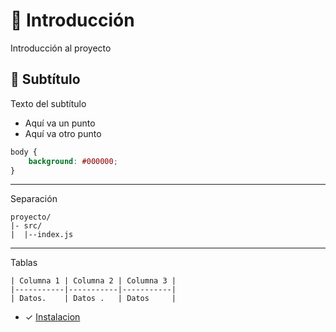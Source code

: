 # 👤 Introducción

Introducción al proyecto

## 👾 Subtítulo

Texto del subtítulo
- Aquí va un punto
- Aquí va otro punto

```CSS
body {
    background: #000000;
}
```

---
Separación

```plaintext
proyecto/
|- src/
|  |--index.js
```

---

Tablas
```plaintext
| Columna 1 | Columna 2 | Columna 3 |
|-----------|-----------|-----------|
| Datos.    | Datos .   | Datos     |
```

- ✓ [Instalacion](Instalacion.md)